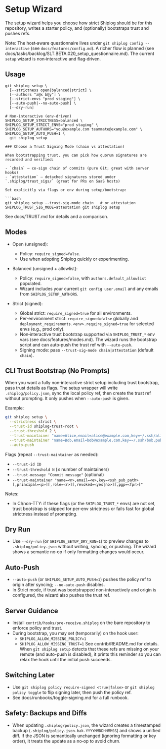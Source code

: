 # Setup Wizard

The setup wizard helps you choose how strict Shiplog should be for this repository, writes a starter policy, and (optionally) bootstraps trust and pushes refs.

Note: The host‑aware questionnaire lives under `git shiplog config --interactive` (see `docs/features/config.md`). A richer flow is planned (see docs/tasks/backlog/SLT.BETA.020_setup_questionnaire.md). The current `setup` wizard is non‑interactive and flag‑driven.

## Usage

```
git shiplog setup \
  [--strictness open|balanced|strict] \
  [--authors "a@x b@y"] \
  [--strict-envs "prod staging"] \
  [--auto-push|--no-auto-push] \
  [--dry-run]

# Non-interactive (env-driven)
SHIPLOG_SETUP_STRICTNESS=balanced \
SHIPLOG_SETUP_STRICT_ENVS="prod staging" \
SHIPLOG_SETUP_AUTHORS="you@example.com teammate@example.com" \
SHIPLOG_SETUP_AUTO_PUSH=1 \
  git shiplog setup

### Choose a Trust Signing Mode (chain vs attestation)

When bootstrapping trust, you can pick how quorum signatures are recorded and verified:

- `chain` — co‑sign chain of commits (pure Git; great with server hooks)
- `attestation` — detached signatures stored under `.shiplog/trust_sigs/` (great for PRs on SaaS hosts)

Set explicitly via flags or env during setup/bootstrap:

```bash
git shiplog setup --trust-sig-mode chain   # or attestation
SHIPLOG_TRUST_SIG_MODE=attestation git shiplog setup
```

See docs/TRUST.md for details and a comparison.

## Modes

- Open (unsigned):
  - Policy: `require_signed=false`.
  - Use when adopting Shiplog quickly or experimenting.

- Balanced (unsigned + allowlist):
  - Policy: `require_signed=false`, with `authors.default_allowlist` populated.
  - Wizard includes your current `git config user.email` and any emails from `SHIPLOG_SETUP_AUTHORS`.

- Strict (signed):
  - Global strict: `require_signed=true` for all environments.
  - Per‑environment strict: `require_signed=false` globally and `deployment_requirements.<env>.require_signed=true` for selected envs (e.g., prod only).
  - Non‑interactive trust bootstrap supported via `SHIPLOG_TRUST_*` env vars (see docs/features/modes.md). The wizard runs the bootstrap script and can auto‑push the trust ref with `--auto-push`.
  - Signing mode: pass `--trust-sig-mode chain|attestation` (default `chain`).

## CLI Trust Bootstrap (No Prompts)

When you want a fully non‑interactive strict setup including trust bootstrap, pass trust details as flags. The setup wrapper will write `.shiplog/policy.json`, sync the local policy ref, then create the trust ref without prompting. It only pushes when `--auto-push` is given.

Example:

```bash
git shiplog setup \
  --strictness strict \
  --trust-id shiplog-trust-root \
  --trust-threshold 2 \
  --trust-maintainer "name=Alice,email=alice@example.com,key=~/.ssh/alice.pub,principal=alice@example.com" \
  --trust-maintainer "name=Bob,email=bob@example.com,key=~/.ssh/bob.pub,principal=bob@example.com" \
  --auto-push
```

Flags (repeat `--trust-maintainer` as needed):
- `--trust-id ID`
- `--trust-threshold N` (≤ number of maintainers)
- `--trust-message "Commit message"` (optional)
- `--trust-maintainer "name=<n>,email=<e>,key=<ssh_pub_path>[,principal=<p>][,role=<r>][,revoked=<yes|no>][,pgp=<fpr>]"`

Notes:
- In CI/non‑TTY: if these flags (or the `SHIPLOG_TRUST_*` envs) are not set, trust bootstrap is skipped for per‑env strictness or fails fast for global strictness instead of prompting.

## Dry Run

- Use `--dry-run` (or `SHIPLOG_SETUP_DRY_RUN=1`) to preview changes to `.shiplog/policy.json` without writing, syncing, or pushing. The wizard shows a semantic no‑op if only formatting changes would occur.

## Auto‑Push

- `--auto-push` (or `SHIPLOG_SETUP_AUTO_PUSH=1`) pushes the policy ref to origin after syncing; `--no-auto-push` disables.
- In Strict mode, if trust was bootstrapped non‑interactively and origin is configured, the wizard also pushes the trust ref.

## Server Guidance

- Install `contrib/hooks/pre-receive.shiplog` on the bare repository to enforce policy and trust.
- During bootstrap, you may set (temporarily) on the hook user:
  - `SHIPLOG_ALLOW_MISSING_POLICY=1`
  - `SHIPLOG_ALLOW_MISSING_TRUST=1`
  See contrib/README.md for details. When `git shiplog setup` detects that these refs are missing on your remote (and auto-push is disabled), it prints this reminder so you can relax the hook until the initial push succeeds.

## Switching Later

- Use `git shiplog policy require-signed <true|false>` or `git shiplog policy toggle` to flip signing later, then push the policy ref.
- See docs/runbooks/toggle-signing.md for a full runbook.

## Safety: Backups and Diffs

- When updating `.shiplog/policy.json`, the wizard creates a timestamped backup (`.shiplog/policy.json.bak.YYYYMMDDHHMMSS`) and shows a unified diff. If the JSON is semantically unchanged (ignoring formatting or key order), it treats the update as a no‑op to avoid churn.

